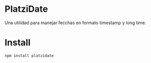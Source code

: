 # PlatziDate

Una utilidad para manejar fecchas en formato timestamp y long time.

# Install

```bash
npm install platzidate
```
